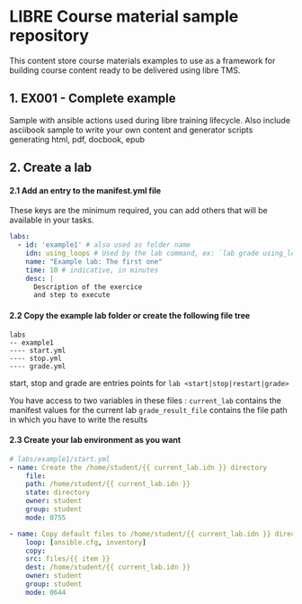 # LIBRE Course material sample repository

This content store course materials examples to use as a framework for building course content
ready to be delivered using libre TMS.

## 1. EX001 - Complete example

Sample with ansible actions used during libre training lifecycle. Also include asciibook sample 
to write your own content and generator scripts generating html, pdf, docbook, epub

## 2. Create a lab

#### 2.1 Add an entry to the manifest.yml file

These keys are the minimum required, you can add others that will be available in your tasks.

```yaml
labs:
  - id: 'example1' # also used as folder name
    idn: using_loops # Used by the lab command, ex: `lab grade using_loops
    name: "Example lab: The first one"
    time: 10 # indicative, in minutes
    desc: |
      Description of the exercice
      and step to execute
```


#### 2.2 Copy the example lab folder or create the following file tree

```
labs
-- example1
---- start.yml
---- stop.yml
---- grade.yml
```

start, stop and grade are entries points for `lab <start|stop|restart|grade>`

You have access to two variables in these files :
`current_lab` contains the manifest values for the current lab
`grade_result_file` contains the file path in which you have to write the results


#### 2.3 Create your lab environment as you want

```yaml
# labs/example1/start.yml
- name: Create the /home/student/{{ current_lab.idn }} directory
    file:
    path: /home/student/{{ current_lab.idn }}
    state: directory
    owner: student
    group: student
    mode: 0755

- name: Copy default files to /home/student/{{ current_lab.idn }} directory
    loop: [ansible.cfg, inventory]
    copy:
    src: files/{{ item }}
    dest: /home/student/{{ current_lab.idn }}
    owner: student
    group: student
    mode: 0644
```